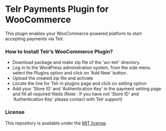 # Telr Payments Plugin for WooCommerce #

This plugin enables your WooCommerce powered platform to start accepting payments via Telr.

### How to Install Telr’s WooCommerce Plugin? ###

* Download package and make zip file of the 'wc-telr' directory.
* Log in to the WordPress administration system, from the side menu select the Plugins option and click on 'Add New' button .
* Upload the created zip file and activate
* Locate the line for Telr in plugins page and click on setting option
* Add your 'Store ID' and 'Authentication Key' in the payment setting page and fill all required fileds (Note : If you have not 'Store ID' and 'Authentication Key' please contact with Telr support)

### License ###

This repository is available under the [MIT license](LICENSE).
